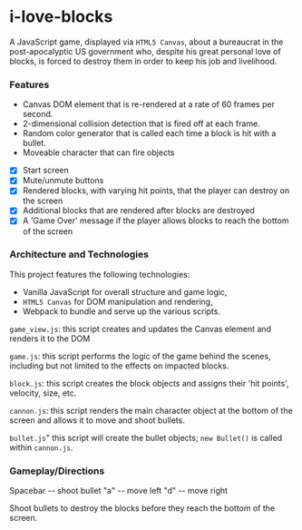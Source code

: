 # i-love-blocks

A JavaScript game, displayed via `HTML5 Canvas`, about a bureaucrat in the post-apocalyptic US government who, despite his great personal love of blocks, is forced to destroy them in order to keep his job and livelihood.

### Features

- Canvas DOM element that is re-rendered at a rate of 60 frames per second.
- 2-dimensional collision detection that is fired off at each frame.
- Random color generator that is called each time a block is hit with a bullet.
- Moveable character that can fire objects


- [x] Start screen
- [x] Mute/unmute buttons
- [x] Rendered blocks, with varying hit points, that the player can destroy on the screen
- [x] Additional blocks that are rendered after blocks are destroyed
- [x] A 'Game Over' message if the player allows blocks to reach the bottom of the screen

### Architecture and Technologies 

This project features the following technologies:

- Vanilla JavaScript for overall structure and game logic,
- `HTML5 Canvas` for DOM manipulation and rendering,
- Webpack to bundle and serve up the various scripts.

`game_view.js`: this script creates and updates the Canvas element and renders it to the DOM

`game.js`: this script performs the logic of the game behind the scenes, including but not limited to the effects on impacted blocks.

`block.js`: this script creates the block objects and assigns their 'hit points', velocity, size, etc.

`cannon.js`: this script renders the main character object at the bottom of the screen and allows it to move and shoot bullets.

`bullet.js`" this script will create the bullet objects; `new Bullet()` is called within `cannon.js`.

### Gameplay/Directions

Spacebar -- shoot bullet
"a" -- move left
"d" -- move right

Shoot bullets to destroy the blocks before they reach the bottom of the screen.




